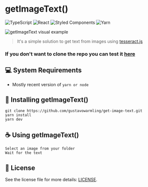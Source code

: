 # getImageText()

![TypeScript](https://img.shields.io/badge/typescript-%23007ACC.svg?style=for-the-badge&logo=typescript&logoColor=white)
![React](https://img.shields.io/badge/react-%2320232a.svg?style=for-the-badge&logo=react&logoColor=%2361DAFB)
![Styled Components](https://img.shields.io/badge/styled--components-DB7093?style=for-the-badge&logo=styled-components&logoColor=white)
![Yarn](https://img.shields.io/badge/yarn-%232C8EBB.svg?style=for-the-badge&logo=yarn&logoColor=white)

<img src="https://i.imgur.com/SyP4CdG.png" alt="getImageText visual example">

> It's a simple solution to get text from images using [tesseract.js](https://github.com/naptha/tesseract.js)

### If you don't want to clone the repo you can test it [here](https://get-image-text.netlify.app/)

## 💻 System Requirements

* Mostly recent version of `yarn or node`

## 🚀 Installing getImageText()

```
git clone https://github.com/gustavowarmling/get-image-text.git
yarn install
yarn dev
```

## ☕ Using getImageText()

```
Select an image from your folder
Wait for the text
```

## 📝 License

See the license file for more details: [LICENSE](LICENSE).
